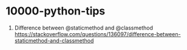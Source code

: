 # 10000-python-tips
1. Difference between @staticmethod and @classmethod
https://stackoverflow.com/questions/136097/difference-between-staticmethod-and-classmethod
